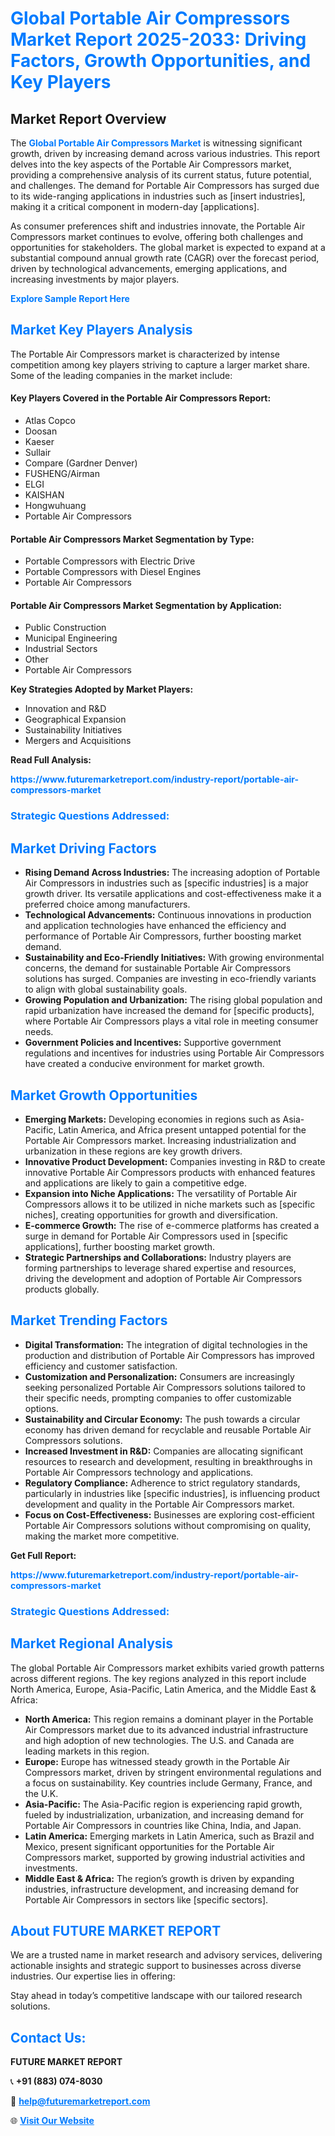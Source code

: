 <h1 style="color: #007BFF;">Global Portable Air Compressors Market Report 2025-2033: Driving Factors, Growth Opportunities, and Key Players</h1>

<section id="overview">
<h2>Market Report Overview</h2>
<p>The <a href="https://www.futuremarketreport.com/industry-report/portable-air-compressors-market" style="color: #007BFF; text-decoration: none;"><strong>Global Portable Air Compressors Market</strong></a> is witnessing significant growth, driven by increasing demand across various industries. This report delves into the key aspects of the Portable Air Compressors market, providing a comprehensive analysis of its current status, future potential, and challenges. The demand for Portable Air Compressors has surged due to its wide-ranging applications in industries such as [insert industries], making it a critical component in modern-day [applications].</p>
<p>As consumer preferences shift and industries innovate, the Portable Air Compressors market continues to evolve, offering both challenges and opportunities for stakeholders. The global market is expected to expand at a substantial compound annual growth rate (CAGR) over the forecast period, driven by technological advancements, emerging applications, and increasing investments by major players.</p>
</section>

<section id="overview">
<p><a href="https://www.futuremarketreport.com/request-sample/reportId=106486" style="color: #007BFF; text-decoration: none;"><strong>Explore Sample Report Here</strong></a></p>
</section>

<section id="key-players">
<h2 style="color: #007BFF;">Market Key Players Analysis</h2>
<p>The Portable Air Compressors market is characterized by intense competition among key players striving to capture a larger market share. Some of the leading companies in the market include:</p>
<h4>Key Players Covered in the Portable Air Compressors Report:</h4>
<ul><li>Atlas Copco</li><li>Doosan</li><li>Kaeser</li><li>Sullair</li><li>Compare (Gardner Denver)</li><li>FUSHENG/Airman</li><li>ELGI</li><li>KAISHAN</li><li>Hongwuhuang</li><li>Portable Air Compressors</li></ul>
<h4>Portable Air Compressors Market Segmentation by Type:</h4>
<ul><li>Portable Compressors with Electric Drive</li><li>Portable Compressors with Diesel Engines</li><li>Portable Air Compressors</li></ul>

<h4>Portable Air Compressors Market Segmentation by Application:</h4>
<ul><li>Public Construction</li><li>Municipal Engineering</li><li>Industrial Sectors</li><li>Other</li><li>Portable Air Compressors</li></ul>
<p><strong>Key Strategies Adopted by Market Players:</strong></p>
<ul>
<li>Innovation and R&D</li>
<li>Geographical Expansion</li>
<li>Sustainability Initiatives</li>
<li>Mergers and Acquisitions</li>
</ul>
</section>

<section>
<p><strong>Read Full Analysis: </strong></p><a href="https://www.futuremarketreport.com/industry-report/portable-air-compressors-market" style="color: #007BFF; text-decoration: none;"><strong>https://www.futuremarketreport.com/industry-report/portable-air-compressors-market</strong></a>
<h3 style="color: #007BFF;">Strategic Questions Addressed:</h3>
</section>

<section id="driving-factors">
<h2 style="color: #007BFF;">Market Driving Factors</h2>
<ul>
<li><strong>Rising Demand Across Industries:</strong> The increasing adoption of Portable Air Compressors in industries such as [specific industries] is a major growth driver. Its versatile applications and cost-effectiveness make it a preferred choice among manufacturers.</li>
<li><strong>Technological Advancements:</strong> Continuous innovations in production and application technologies have enhanced the efficiency and performance of Portable Air Compressors, further boosting market demand.</li>
<li><strong>Sustainability and Eco-Friendly Initiatives:</strong> With growing environmental concerns, the demand for sustainable Portable Air Compressors solutions has surged. Companies are investing in eco-friendly variants to align with global sustainability goals.</li>
<li><strong>Growing Population and Urbanization:</strong> The rising global population and rapid urbanization have increased the demand for [specific products], where Portable Air Compressors plays a vital role in meeting consumer needs.</li>
<li><strong>Government Policies and Incentives:</strong> Supportive government regulations and incentives for industries using Portable Air Compressors have created a conducive environment for market growth.</li>
</ul>
</section>

<section id="growth-opportunities">
<h2 style="color: #007BFF;">Market Growth Opportunities</h2>
<ul>
<li><strong>Emerging Markets:</strong> Developing economies in regions such as Asia-Pacific, Latin America, and Africa present untapped potential for the Portable Air Compressors market. Increasing industrialization and urbanization in these regions are key growth drivers.</li>
<li><strong>Innovative Product Development:</strong> Companies investing in R&D to create innovative Portable Air Compressors products with enhanced features and applications are likely to gain a competitive edge.</li>
<li><strong>Expansion into Niche Applications:</strong> The versatility of Portable Air Compressors allows it to be utilized in niche markets such as [specific niches], creating opportunities for growth and diversification.</li>
<li><strong>E-commerce Growth:</strong> The rise of e-commerce platforms has created a surge in demand for Portable Air Compressors used in [specific applications], further boosting market growth.</li>
<li><strong>Strategic Partnerships and Collaborations:</strong> Industry players are forming partnerships to leverage shared expertise and resources, driving the development and adoption of Portable Air Compressors products globally.</li>
</ul>
</section>

<section id="trending-factors">
<h2 style="color: #007BFF;">Market Trending Factors</h2>
<ul>
<li><strong>Digital Transformation:</strong> The integration of digital technologies in the production and distribution of Portable Air Compressors has improved efficiency and customer satisfaction.</li>
<li><strong>Customization and Personalization:</strong> Consumers are increasingly seeking personalized Portable Air Compressors solutions tailored to their specific needs, prompting companies to offer customizable options.</li>
<li><strong>Sustainability and Circular Economy:</strong> The push towards a circular economy has driven demand for recyclable and reusable Portable Air Compressors solutions.</li>
<li><strong>Increased Investment in R&D:</strong> Companies are allocating significant resources to research and development, resulting in breakthroughs in Portable Air Compressors technology and applications.</li>
<li><strong>Regulatory Compliance:</strong> Adherence to strict regulatory standards, particularly in industries like [specific industries], is influencing product development and quality in the Portable Air Compressors market.</li>
<li><strong>Focus on Cost-Effectiveness:</strong> Businesses are exploring cost-efficient Portable Air Compressors solutions without compromising on quality, making the market more competitive.</li>
</ul>
</section>

<section>
<p><strong>Get Full Report: </strong></p><a href="https://www.futuremarketreport.com/industry-report/portable-air-compressors-market" style="color: #007BFF; text-decoration: none;"><strong>https://www.futuremarketreport.com/industry-report/portable-air-compressors-market</strong></a>
<h3 style="color: #007BFF;">Strategic Questions Addressed:</h3>
</section>


<section id="regional-analysis">
<h2 style="color: #007BFF;">Market Regional Analysis</h2>
<p>The global Portable Air Compressors market exhibits varied growth patterns across different regions. The key regions analyzed in this report include North America, Europe, Asia-Pacific, Latin America, and the Middle East & Africa:</p>
<ul>
<li><strong>North America:</strong> This region remains a dominant player in the Portable Air Compressors market due to its advanced industrial infrastructure and high adoption of new technologies. The U.S. and Canada are leading markets in this region.</li>
<li><strong>Europe:</strong> Europe has witnessed steady growth in the Portable Air Compressors market, driven by stringent environmental regulations and a focus on sustainability. Key countries include Germany, France, and the U.K.</li>
<li><strong>Asia-Pacific:</strong> The Asia-Pacific region is experiencing rapid growth, fueled by industrialization, urbanization, and increasing demand for Portable Air Compressors in countries like China, India, and Japan.</li>
<li><strong>Latin America:</strong> Emerging markets in Latin America, such as Brazil and Mexico, present significant opportunities for the Portable Air Compressors market, supported by growing industrial activities and investments.</li>
<li><strong>Middle East & Africa:</strong> The region’s growth is driven by expanding industries, infrastructure development, and increasing demand for Portable Air Compressors in sectors like [specific sectors].</li>
</ul>
</section>

<footer>
<h2 style="color: #007BFF;">About FUTURE MARKET REPORT</h2>
<p>We are a trusted name in market research and advisory services, delivering actionable insights and strategic support to businesses across diverse industries. Our expertise lies in offering:</p>

<p>Stay ahead in today’s competitive landscape with our tailored research solutions.</p>

<h2 style="color: #007BFF;">Contact Us:</h2>
<p><strong>FUTURE MARKET REPORT</strong></p>
<p>📞 <strong>+91 (883) 074-8030</strong></p>
<p>📧 <strong><a href="mailto:help@futuremarketreport.com" style="color: #007BFF;">help@futuremarketreport.com</a></strong></p>
<p>🌐 <strong><a href="https://www.futuremarketreport.com/" style="color: #007BFF;">Visit Our Website</a></strong></p>
</footer>